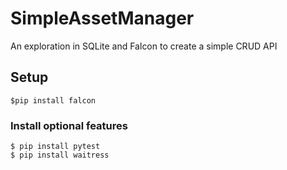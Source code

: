 # SimpleAssetManager
An exploration in SQLite and Falcon to create a simple CRUD API

## Setup
    $pip install falcon

### Install optional features
    $ pip install pytest
    $ pip install waitress
